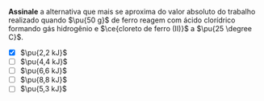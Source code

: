 **Assinale** a alternativa que mais se aproxima do valor absoluto do trabalho realizado quando $\pu{50 g}$ de ferro reagem com ácido clorídrico formando gás hidrogênio e $\ce{cloreto de ferro (II)}$ a $\pu{25 \degree C}$.

- [x] $\pu{2,2 kJ}$
- [ ] $\pu{4,4 kJ}$
- [ ] $\pu{6,6 kJ}$
- [ ] $\pu{8,8 kJ}$
- [ ] $\pu{5,3 kJ}$
